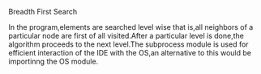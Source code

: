 Breadth First Search

In the program,elements are searched level wise that is,all neighbors of a particular node are first of all visited.After a particular level is done,the algorithm proceeds to the next level.The subprocess module is used for efficient interaction of the IDE with the OS,an alternative to this would be importinng the OS module.
